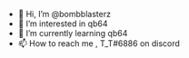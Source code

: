 - 👋 Hi, I’m @bombblasterz
- 👀 I’m interested in qb64
- 🌱 I’m currently learning qb64
- 📫 How to reach me , T_T#6886 on discord

<!---
bombblasterz/bombblasterz is a ✨ special ✨ repository because its `README.md` (this file) appears on your GitHub profile.
You can click the Preview link to take a look at your changes.
--->

